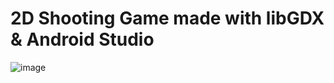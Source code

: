 # 2D Shooting Game made with libGDX & Android Studio

![image](https://user-images.githubusercontent.com/73531247/149663778-0d7742e9-7ed2-4ea0-bb53-50d50d1f14e8.png)
